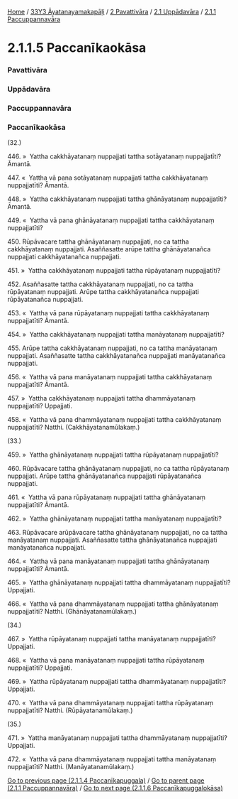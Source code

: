 
[Home](/) / [33Y3 Āyatanayamakapāḷi](../../../../33Y3.md) / [2 Pavattivāra](../../../2.md) / [2.1 Uppādavāra](../../2.1.md) / [2.1.1 Paccuppannavāra](../2.1.1.md)

# 2.1.1.5 Paccanīkaokāsa

### Pavattivāra

### Uppādavāra

### Paccuppannavāra

### Paccanīkaokāsa

(32.)

446\. »  Yattha cakkhāyatanaṃ nuppajjati tattha sotāyatanaṃ nuppajjatīti? Āmantā.

447\. «  Yattha vā pana sotāyatanaṃ nuppajjati tattha cakkhāyatanaṃ nuppajjatīti? Āmantā.

448\. »  Yattha cakkhāyatanaṃ nuppajjati tattha ghānāyatanaṃ nuppajjatīti? Āmantā.

449\. «  Yattha vā pana ghānāyatanaṃ nuppajjati tattha cakkhāyatanaṃ nuppajjatīti?

450\. Rūpāvacare tattha ghānāyatanaṃ nuppajjati, no ca tattha cakkhāyatanaṃ nuppajjati. Asaññasatte arūpe tattha ghānāyatanañca nuppajjati cakkhāyatanañca nuppajjati.

451\. »  Yattha cakkhāyatanaṃ nuppajjati tattha rūpāyatanaṃ nuppajjatīti?

452\. Asaññasatte tattha cakkhāyatanaṃ nuppajjati, no ca tattha rūpāyatanaṃ nuppajjati. Arūpe tattha cakkhāyatanañca nuppajjati rūpāyatanañca nuppajjati.

453\. «  Yattha vā pana rūpāyatanaṃ nuppajjati tattha cakkhāyatanaṃ nuppajjatīti? Āmantā.

454\. »  Yattha cakkhāyatanaṃ nuppajjati tattha manāyatanaṃ nuppajjatīti?

455\. Arūpe tattha cakkhāyatanaṃ nuppajjati, no ca tattha manāyatanaṃ nuppajjati. Asaññasatte tattha cakkhāyatanañca nuppajjati manāyatanañca nuppajjati.

456\. «  Yattha vā pana manāyatanaṃ nuppajjati tattha cakkhāyatanaṃ nuppajjatīti? Āmantā.

457\. »  Yattha cakkhāyatanaṃ nuppajjati tattha dhammāyatanaṃ nuppajjatīti? Uppajjati.

458\. «  Yattha vā pana dhammāyatanaṃ nuppajjati tattha cakkhāyatanaṃ nuppajjatīti? Natthi. (Cakkhāyatanamūlakaṃ.)

(33.)

459\. »  Yattha ghānāyatanaṃ nuppajjati tattha rūpāyatanaṃ nuppajjatīti?

460\. Rūpāvacare tattha ghānāyatanaṃ nuppajjati, no ca tattha rūpāyatanaṃ nuppajjati. Arūpe tattha ghānāyatanañca nuppajjati rūpāyatanañca nuppajjati.

461\. «  Yattha vā pana rūpāyatanaṃ nuppajjati tattha ghānāyatanaṃ nuppajjatīti? Āmantā.

462\. »  Yattha ghānāyatanaṃ nuppajjati tattha manāyatanaṃ nuppajjatīti?

463\. Rūpāvacare arūpāvacare tattha ghānāyatanaṃ nuppajjati, no ca tattha manāyatanaṃ nuppajjati. Asaññasatte tattha ghānāyatanañca nuppajjati manāyatanañca nuppajjati.

464\. «  Yattha vā pana manāyatanaṃ nuppajjati tattha ghānāyatanaṃ nuppajjatīti? Āmantā.

465\. »  Yattha ghānāyatanaṃ nuppajjati tattha dhammāyatanaṃ nuppajjatīti? Uppajjati.

466\. «  Yattha vā pana dhammāyatanaṃ nuppajjati tattha ghānāyatanaṃ nuppajjatīti? Natthi. (Ghānāyatanamūlakaṃ.)

(34.)

467\. »  Yattha rūpāyatanaṃ nuppajjati tattha manāyatanaṃ nuppajjatīti? Uppajjati.

468\. «  Yattha vā pana manāyatanaṃ nuppajjati tattha rūpāyatanaṃ nuppajjatīti? Uppajjati.

469\. »  Yattha rūpāyatanaṃ nuppajjati tattha dhammāyatanaṃ nuppajjatīti? Uppajjati.

470\. «  Yattha vā pana dhammāyatanaṃ nuppajjati tattha rūpāyatanaṃ nuppajjatīti? Natthi. (Rūpāyatanamūlakaṃ.)

(35.)

471\. »  Yattha manāyatanaṃ nuppajjati tattha dhammāyatanaṃ nuppajjatīti? Uppajjati.

472\. «  Yattha vā pana dhammāyatanaṃ nuppajjati tattha manāyatanaṃ nuppajjatīti? Natthi. (Manāyatanamūlakaṃ.)

[Go to previous page (2.1.1.4 Paccanīkapuggala)](2.1.1.4.md) / [Go to parent page (2.1.1 Paccuppannavāra)](../2.1.1.md) / [Go to next page (2.1.1.6 Paccanīkapuggalokāsa)](2.1.1.6.md)


